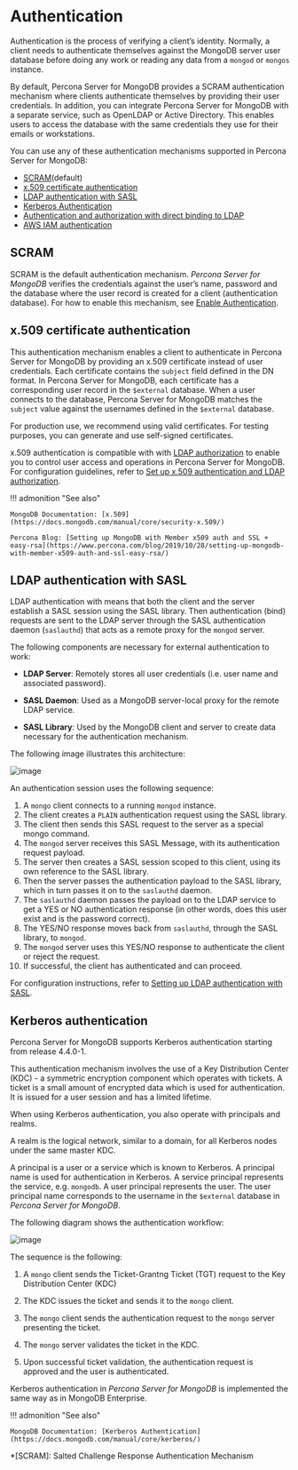 # Authentication

Authentication is the process of verifying a client’s identity. Normally, a client needs to authenticate themselves against the MongoDB server user database before doing any work or reading any data from a `mongod` or `mongos` instance.

By default, Percona Server for MongoDB provides a SCRAM authentication mechanism where clients authenticate themselves by providing their user credentials.
In addition, you can integrate Percona Server for MongoDB with a separate service, such as OpenLDAP or Active Directory. This enables users to access the database with the same credentials they use for their emails or workstations.

You can use any of these authentication mechanisms supported in Percona Server for MongoDB:


* [SCRAM](#scram)(default)
* [x.509 certificate authentication](#x509-certificate-authentication)
* [LDAP authentication with SASL](#ldap-authentication-with-sasl)
* [Kerberos Authentication](#kerberos-authentication)
* [Authentication and authorization with direct binding to LDAP](authorization.md)
* [AWS IAM authentication](aws-iam.md)

## SCRAM

SCRAM is the default authentication mechanism. *Percona Server for MongoDB* verifies the credentials against the user’s name, password and the database where the user record is created for a client (authentication database). For how to enable this mechanism, see [Enable Authentication](enable-auth.md#enable-auth).

## x.509 certificate authentication

This authentication mechanism enables a client to authenticate in Percona Server for MongoDB by providing an x.509 certificate instead of user credentials. Each certificate contains the `subject` field defined in the DN format. In Percona Server for MongoDB, each certificate has a corresponding user record in the `$external` database. When a user connects to the database, Percona Server for MongoDB matches the `subject` value against the usernames defined in the `$external` database.

For production use, we recommend using valid  certificates. For testing purposes, you can generate and use self-signed certificates.

x.509 authentication is compatible with with [LDAP authorization](authorization.md) to enable you to control user access and operations in Percona Server for MongoDB. For configuration guidelines, refer to [Set up x.509 authentication and LDAP authorization](x509-ldap.md).

!!! admonition "See also"

    MongoDB Documentation: [x.509](https://docs.mongodb.com/manual/core/security-x.509/)

    Percona Blog: [Setting up MongoDB with Member x509 auth and SSL + easy-rsa](https://www.percona.com/blog/2019/10/28/setting-up-mongodb-with-member-x509-auth-and-ssl-easy-rsa/)

## LDAP authentication with SASL

LDAP authentication with  means that both the client and the server establish a SASL session using the SASL library. Then authentication (bind) requests are sent to the LDAP server through the SASL authentication daemon (`saslauthd`) that acts as a remote proxy for the `mongod` server.

The following components are necessary for external authentication to work:

* **LDAP Server**: Remotely stores all user credentials
(i.e. user name and associated password).

* **SASL Daemon**: Used as a MongoDB server-local proxy
for the remote LDAP service.

* **SASL Library**: Used by the MongoDB client and server
to create data necessary for the authentication mechanism.

The following image illustrates this architecture:

![image](_images/psmdb-ext-auth.png)

An authentication session uses the following sequence:

1. A `mongo` client connects to a running `mongod` instance.
2. The client creates a `PLAIN` authentication request
using the SASL library.
3. The client then sends this SASL request to the server
as a special mongo command.
4. The `mongod` server receives this SASL Message,
with its authentication request payload.
5. The server then creates a SASL session scoped to this client,
using its own reference to the SASL library.
6. Then the server passes the authentication payload to the SASL library,
which in turn passes it on to the `saslauthd` daemon.
7. The `saslauthd` daemon passes the payload on to the LDAP service
to get a YES or NO authentication response
(in other words, does this user exist and is the password correct).
8. The YES/NO response moves back from `saslauthd`,
through the SASL library, to `mongod`.
9. The `mongod` server uses this YES/NO response
to authenticate the client or reject the request.
10. If successful, the client has authenticated and can proceed.

For configuration instructions, refer to [Setting up LDAP authentication with SASL](sasl-auth.md#sasl).


## Kerberos authentication

Percona Server for MongoDB supports Kerberos authentication starting from release 4.4.0-1.

This authentication mechanism involves the use of a Key Distribution Center (KDC) - a symmetric encryption component which operates with tickets. A ticket is a small amount of encrypted data which is used for authentication. It is issued for a user session and has a limited lifetime.

When using Kerberos authentication, you also operate with principals and realms.

A realm is the logical network, similar to a domain, for all Kerberos nodes under the same master KDC.

A principal is a user or a service which is known to Kerberos. A principal name is used for authentication in Kerberos. A service principal represents the service, e.g. `mongodb`. A user principal represents the user. The user principal name corresponds to the username in the `$external` database in *Percona Server for MongoDB*.

The following diagram shows the authentication workflow:

![image](_images/Kerberos_auth.png)

The sequence is the following:

1. A `mongo` client sends the Ticket-Grantng Ticket (TGT) request to the Key Distribution Center (KDC)

2. The KDC issues the ticket and sends it to the `mongo` client.

3. The `mongo` client sends the authentication request to the `mongo` server presenting the ticket.

4. The `mongo` server validates the ticket in the KDC.

5. Upon successful ticket validation, the authentication request is approved and the user is authenticated.

Kerberos authentication in *Percona Server for MongoDB* is implemented the same way as in MongoDB Enterprise.

!!! admonition "See also"

    MongoDB Documentation: [Kerberos Authentication](https://docs.mongodb.com/manual/core/kerberos/)


*[SCRAM]: Salted Challenge Response Authentication Mechanism
